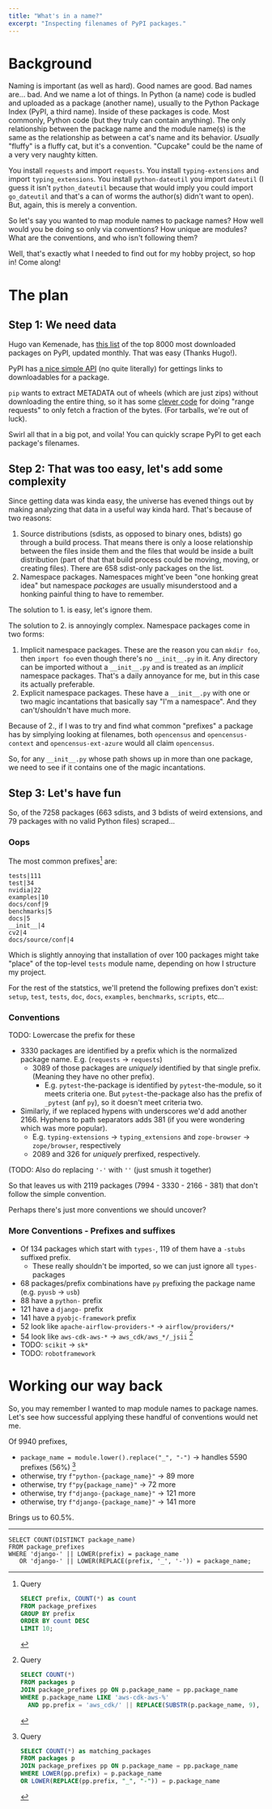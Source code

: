 ```yaml
---
title: "What's in a name?"
excerpt: "Inspecting filenames of PyPI packages."
---
```


# Background

Naming is important (as well as hard). Good names are good. Bad names are... bad.
And we name a lot of things. In Python (a name) code is budled and uploaded as a package 
(another name), usually to the Python Package Index (PyPI, a third name). Inside of these
packages is code. Most commonly, Python code (but they truly can contain anything).
The only relationship between the package name and the module name(s) is the same as the 
relationship as between a cat's name and its behavior. _Usually_ "fluffy" is a fluffy cat,
but it's a convention. "Cupcake" could be the name of a very very naughty kitten.

You install `requests` and import `requests`. You install `typing-extensions` and import
`typing_extensions`. You install `python-dateutil` you import `dateutil` (I guess it isn't
`python_dateutil` because that would imply you could import `go_dateutil` and that's a can
of worms the author(s) didn't want to open). But, again, this is merely a convention.

So let's say you wanted to map module names to package names? How well would you be doing
so only via conventions? How unique are modules? What are the conventions, and who isn't following them?

Well, that's exactly what I needed to find out for my hobby project, so hop in! Come along!

# The plan

## Step 1: We need data

Hugo van Kemenade, has [this list](https://hugovk.github.io/top-pypi-packages/) 
of the top 8000 most downloaded packages on PyPI, updated monthly. That was easy (Thanks Hugo!).

PyPI has [a nice simple API](https://wiki.python.org/moin/PyPISimple) (no quite literally) for
gettings links to downloadables for a package.

`pip` wants to extract METADATA out of wheels (which are just zips) without downloading the 
entire thing, so it has some [clever code](https://github.com/pypa/pip/blob/main/src/pip/_internal/network/lazy_wheel.py)
for doing "range requests" to only fetch a fraction of the bytes. (For tarballs, we're out of luck).

Swirl all that in a big pot, and voila! You can quickly scrape PyPI to get each package's filenames.

## Step 2: That was too easy, let's add some complexity

Since getting data was kinda easy, the universe has evened things out by making analyzing that data
in a useful way kinda hard. That's because of two reasons:

1. Source distributions (sdists, as opposed to binary ones, bdists) go through a build process. That means there is
   only a loose relationship between the files inside them and the files that would be inside a built
   distribution (part of that that build process could be moving, moving, or creating files).
   There are 658 sdist-only packages on the list.
3. Namespace packages. Namespaces might've been "one honking great idea" but namespace _packages_
   are usually misunderstood and a honking painful thing to have to remember.

The solution to 1. is easy, let's ignore them.

The solution to 2. is annoyingly complex. Namespace packages come in two forms:

1. Implicit namespace packages. These are the reason you can `mkdir foo`, then `import foo` even though
   there's no `__init__.py` in it. Any directory can be imported without a `__init__.py` and is treated as
   an _implicit_ namespace packages. That's a daily annoyance for me, but in this case its actually preferable.
2. Explicit namespace packages. These have a `__init__.py` with one or two magic incantations that basically say
   "I'm a namespace". And they can't/shouldn't have much more.

Because of 2., if I was to try and find what common "prefixes" a package has by simplying looking at filenames,
both `opencensus` and `opencensus-context` and `opencensus-ext-azure` would all claim `opencensus`.

So, for any `__init__.py` whose path shows up in more than one package, we need to see if it contains one of the
magic incantations.

## Step 3: Let's have fun

So, of the 7258 packages (663 sdists, and 3 bdists of weird extensions, and 79 packages with no valid Python files) scraped...

### Oops

The most common prefixes[^1] are:

```
tests|111
test|34
nvidia|22
examples|10
docs/conf|9
benchmarks|5
docs|5
__init__|4
cv2|4
docs/source/conf|4
```

Which is slightly annoying that installation of over 100 packages might take "place" of the top-level `tests` module name,
depending on how I structure my project.

For the rest of the statstics, we'll pretend the following prefixes don't exist: `setup`, `test`, `tests`, `doc`, `docs`, `examples`, `benchmarks`, `scripts`, etc...

### Conventions

TODO: Lowercase the prefix for these

- 3330 packages are identified by a prefix which is the normalized package name. E.g. (`requests` -> `requests`)
   - 3089 of those packages are _uniquely_ identified by that single prefix. (Meaning they have no other prefix).
     - E.g. `pytest`-the-package is identified by `pytest`-the-module, so it meets criteria one. But `pytest`-the-package
       also has the prefix of `_pytest` (anf `py`), so it doesn't meet criteria two.
- Similarly, if we replaced hypens with underscores we'd add another 2166. Hyphens to path separators adds 381
   (if you were wondering which was more popular).
   - E.g. `typing-extensions` -> `typing_extensions` and `zope-browser` -> `zope/browser`, respectively
   - 2089 and 326 for _uniquely_ prerfixed, respectively.

(TODO: Also do replacing `'-'` with `''` (just smush it together)

So that leaves us with 2119 packages (7994 - 3330 - 2166 - 381) that don't follow the simple convention.

Perhaps there's just more conventions we should uncover?

### More Conventions - Prefixes and suffixes

- Of 134 packages which start with `types-`, 119 of them have a `-stubs` suffixed prefix.
  - These really shouldn't be imported, so we can just ignore all `types-` packages
- 68 packages/prefix combinations have `py` prefixing the package name (e.g. `pyusb` -> `usb`)
- 88 have a `python-` prefix
- 121 have a `django-` prefix
- 141 have a `pyobjc-framework` prefix
- 52 look like `apache-airflow-providers-*` -> `airflow/providers/*`
- 54 look like `aws-cdk-aws-*` -> `aws_cdk/aws_*/_jsii` [^9]
- TODO: `scikit` -> `sk*`
- TODO: `robotframework`

# Working our way back

So, you may remember I wanted to map module names to package names.
Let's see how successful applying these handful of conventions would net me.

Of 9940 prefixes,

- `package_name = module.lower().replace("_", "-")` -> handles 5590 prefixes (56%) [^10]
- otherwise, try `f"python-{package_name}"` -> 89 more
- otherwise, try `f"py{package_name}"` -> 72 more
- otherwise, try `f"django-{package_name}"` -> 121 more
- otherwise, try `f"django-{package_name}"` -> 141 more

Brings us to 60.5%.

---

[^1]: Query
      ```sql
      SELECT prefix, COUNT(*) as count
      FROM package_prefixes
      GROUP BY prefix
      ORDER BY count DESC
      LIMIT 10;
      ```

[^3]: Query
      ```sql
      SELECT COUNT(*) as matching_packages
      FROM packages p
      JOIN package_prefixes pp ON p.package_name = pp.package_name
      WHERE pp.prefix = p.package_name;
      ```

[^4]: Query
      ```sql
      WITH matching_packages AS (
          SELECT p.package_name
          FROM packages p
          JOIN package_prefixes pp ON p.package_name = pp.package_name
          WHERE pp.prefix = p.package_name
      ),
      prefix_counts AS (
          SELECT package_name, COUNT(*) as prefix_count
          FROM package_prefixes
          GROUP BY package_name
      )
      SELECT COUNT(*) as single_prefix_packages
      FROM matching_packages mp
      JOIN prefix_counts pc ON mp.package_name = pc.package_name
      WHERE pc.prefix_count = 1;
      ```

[^6]: Query
      ```sql
      SELECT p.package_name,
             GROUP_CONCAT(pp.prefix) AS prefixes
      FROM packages p
      LEFT JOIN package_prefixes pp ON p.package_name = pp.package_name
      WHERE NOT EXISTS (
          SELECT 1
          FROM package_prefixes pp2
          WHERE pp2.package_name = p.package_name
          AND (
              pp2.prefix = REPLACE(p.package_name, '-', '_')
              OR
              pp2.prefix = REPLACE(p.package_name, '-', '/')
          )
      )
      GROUP BY p.package_name
      HAVING prefixes IS NOT NULL;
      ```

[^7]: Query
      ```sql
      SELECT COUNT(DISTINCT package_name)
      FROM package_prefixes
      WHERE package_name LIKE "types-%"
        AND prefix LIKE "%-stubs"
        AND substr(package_name, 7) = substr(prefix, 1, length(prefix) - 6)
      ```

[^8]: Query
      ```sql
      SELECT p.package_name, pp.prefix
      FROM packages p
      JOIN package_prefixes pp ON p.package_name = pp.package_name
      WHERE p.package_name LIKE 'py%'
        AND (pp.prefix = SUBSTR(p.package_name, 3)
             OR pp.prefix = REPLACE(SUBSTR(p.package_name, 3), '-', '_')
             OR pp.prefix = REPLACE(SUBSTR(p.package_name, 3), '-', '/'));
      ```

[^9]: Query
      ```sql
      SELECT COUNT(*)
      FROM packages p
      JOIN package_prefixes pp ON p.package_name = pp.package_name
      WHERE p.package_name LIKE 'aws-cdk-aws-%'
        AND pp.prefix = 'aws_cdk/' || REPLACE(SUBSTR(p.package_name, 9), '-', '_') || '/_jsii';
      ```

[^10]: Query
      ```sql
      SELECT COUNT(*) as matching_packages
      FROM packages p
      JOIN package_prefixes pp ON p.package_name = pp.package_name
      WHERE LOWER(pp.prefix) = p.package_name
      OR LOWER(REPLACE(pp.prefix, "_", "-")) = p.package_name
      ```

```
SELECT COUNT(DISTINCT package_name)
FROM package_prefixes
WHERE 'django-' || LOWER(prefix) = package_name
   OR 'django-' || LOWER(REPLACE(prefix, '_', '-')) = package_name;
```
